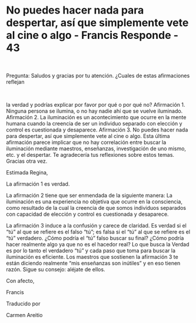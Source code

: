 # No puedes hacer nada para despertar, así que simplemente vete al cine o algo - Francis Responde - 43

&nbsp; 

Pregunta: Saludos y gracias por tu atenci&oacute;n. &iquest;Cuales de estas afirmaciones reflejan

&nbsp; 

la verdad y podr&iacute;as explicar por favor por qu&eacute; o por qu&eacute; no? Afirmaci&oacute;n 1. Ninguna persona se ilumina, o no hay nadie ah&iacute; que se vuelve iluminado. Afirmaci&oacute;n 2. La iluminaci&oacute;n es un acontecimiento que ocurre en la mente humana cuando la creencia de ser un individuo separado con elecci&oacute;n y control es cuestionada y desaparece. Afirmaci&oacute;n 3. No puedes hacer nada para despertar, as&iacute; que simplemente vete al cine o algo. Esta &uacute;ltima afirmaci&oacute;n parece implicar que no hay correlaci&oacute;n entre buscar la iluminaci&oacute;n mediante maestros, ense&ntilde;anzas, investigaci&oacute;n de uno mismo, etc. y el despertar. Te agradecer&iacute;a tus reflexiones sobre estos temas. Gracias otra vez.

Estimada Regina,

La afirmaci&oacute;n 1 es verdad.

La afirmaci&oacute;n 2 tiene que ser enmendada de la siguiente manera: La iluminaci&oacute;n es una experiencia no objetiva que ocurre en la consciencia, como resultado de la cual la creencia de que somos individuos separados con capacidad de elecci&oacute;n y control es cuestionada y desaparece.

La afirmaci&oacute;n 3 induce a la confusi&oacute;n y carece de claridad. Es verdad si el &ldquo;t&uacute;&rdquo; al que se refiere es el falso &ldquo;t&uacute;&rdquo;; es falsa si el &ldquo;t&uacute;&rdquo; al que se refiere es el &ldquo;t&uacute;&rdquo; verdadero. &iquest;C&oacute;mo podr&iacute;a el &ldquo;t&uacute;&rdquo; falso buscar su final? &iquest;C&oacute;mo podr&iacute;a hacer realmente algo ya que no es el hacedor real? Lo que busca la Verdad es por lo tanto el verdadero &ldquo;t&uacute;&rdquo; y cada paso que toma para buscar la iluminaci&oacute;n es eficiente. Los maestros que sostienen la afirmaci&oacute;n 3 te est&aacute;n diciendo realmente &ldquo;mis ense&ntilde;anzas son in&uacute;tiles&rdquo; y en eso tienen raz&oacute;n. Sigue su consejo: al&eacute;jate de ellos.

Con afecto,

Francis

Traducido por 

Carmen Areitio

